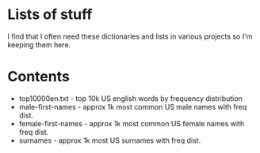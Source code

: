 # Lists of stuff

I find that I often need these dictionaries and lists in various projects so I'm keeping them here.

# Contents

 * top10000en.txt - top 10k US english words by frequency distribution
 * male-first-names - approx 1k most common US male names with freq dist.
 * female-first-names - approx 1k most common US female names with freq dist.
 * surnames - approx 1k most US surnames with freq dist.

